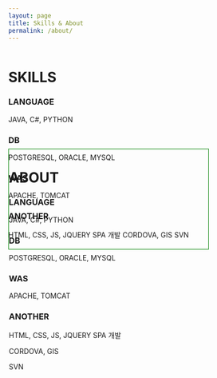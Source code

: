 ```yaml
---
layout: page
title: Skills & About
permalink: /about/
---
```

<div style="width:400px; height:200px; float:left;">
<h1>SKILLS</h1>

<h3>LANGUAGE</h3>  JAVA, C#, PYTHON  
<h3>DB</h3>  POSTGRESQL, ORACLE, MYSQL
<h3>WAS</h3>  APACHE, TOMCAT  
<h3>ANOTHER</h3>  HTML, CSS, JS, JQUERY SPA 개발
                CORDOVA, GIS
                SVN
  

        
          
</div>

<div style="width:400px; height:200px; border:1px solid green; float:left">
<h1>ABOUT</h1>

<h3>LANGUAGE</h3>  JAVA, C#, PYTHON  
<h3>DB</h3>  POSTGRESQL, ORACLE, MYSQL
<p></p>
<h3>WAS</h3>  APACHE, TOMCAT  
<h3>ANOTHER</h3>  HTML, CSS, JS, JQUERY SPA 개발<p></p>CORDOVA, GIS<p></p>SVN
  
<p></p>
        
          
</div>



<!--
Sleek is a modern Jekyll theme focused on speed performance & SEO best practices. You can find out more info about customizing your Jekyll theme, as well as basic Jekyll usage documentation at [jekyllrb.com](http://jekyllrb.com/) or simply read the guide on how to [get started](/getting-started)

You can find the source code for the Jekyll new theme at:
[sleek](https://github.com/janczizikow/sleek)

You can find the source code for Jekyll at
[jekyll](https://github.com/jekyll/jekyll)
-->